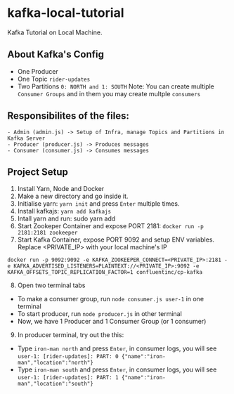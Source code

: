 # kafka-local-tutorial
Kafka Tutorial on Local Machine. 

## About Kafka's Config
- One Producer
- One Topic `rider-updates`
- Two Partitions `0: NORTH and 1: SOUTH`
Note: You can create multiple `Consumer Groups` and in them you may create multple `consumers`

## Responsibilites of the files:
```
- Admin (admin.js) -> Setup of Infra, manage Topics and Partitions in Kafka Server
- Producer (producer.js) -> Produces messages
- Consumer (consumer.js) -> Consumes messages
```

## Project Setup
1. Install Yarn, Node and Docker
2. Make a new directory and go inside it.
3. Initialise yarn: `yarn init` and press `Enter` multiple times.
4. Install kafkajs: `yarn add kafkajs`
5. Intall yarn and run: sudo yarn add
6. Start Zookeper Container and expose PORT 2181: `docker run -p 2181:2181 zookeeper`
7. Start Kafka Container, expose PORT 9092 and setup ENV variables. Replace <PRIVATE_IP> with your local machine's IP
```
docker run -p 9092:9092 -e KAFKA_ZOOKEEPER_CONNECT=<PRIVATE_IP>:2181 -e KAFKA_ADVERTISED_LISTENERS=PLAINTEXT://<PRIVATE_IP>:9092 -e KAFKA_OFFSETS_TOPIC_REPLICATION_FACTOR=1 confluentinc/cp-kafka
```
8. Open two terminal tabs
- To make a consumer group, run `node consumer.js user-1` in one terminal
- To start producer, run `node producer.js` in other terminal
- Now, we have 1 Producer and 1 Consumer Group (or 1 consumer)
9. In producer terminal, try out the this:
- Type `iron-man north` and press `Enter`, in consumer logs, you will see `user-1: [rider-updates]: PART: 0 {"name":"iron-man","location":"north"}`
- Type `iron-man south` and press `Enter`, in consumer logs, you will see `user-1: [rider-updates]: PART: 1 {"name":"iron-man","location":"south"}`
